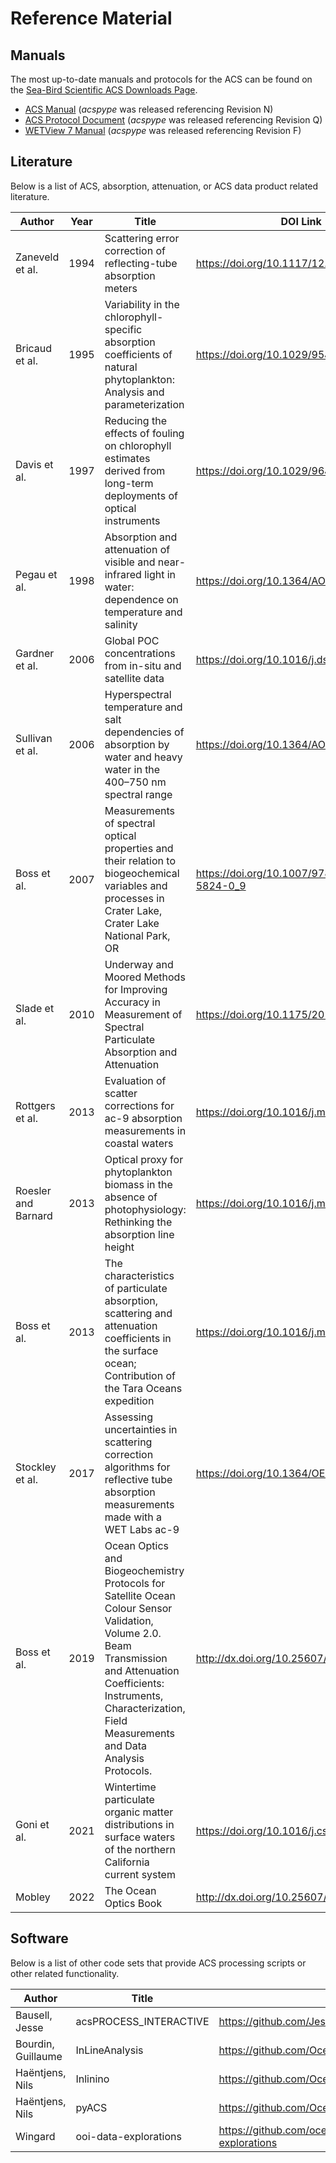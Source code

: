 # Reference Material


## Manuals
The most up-to-date manuals and protocols for the ACS can be found on the [Sea-Bird Scientific ACS Downloads Page](https://www.seabird.com/ac-s-spectral-absorption-and-attenuation-sensor/product-downloads?id=60762467715).
- [ACS Manual](https://www.seabird.com/asset-get.download.jsa?id=69833852764) (*acspype* was released referencing Revision N)
- [ACS Protocol Document](https://www.seabird.com/asset-get.download.jsa?id=69833849025) (*acspype* was released referencing Revision Q)
- [WETView 7 Manual](https://www.seabird.com/asset-get.download.jsa?id=69833854925) (*acspype* was released referencing Revision F)


## Literature
Below is a list of ACS, absorption, attenuation, or ACS data product related literature.

| Author              | Year   | Title                                                                                                                                                                                                                                   | DOI Link                                    | 
|---------------------|--------|-----------------------------------------------------------------------------------------------------------------------------------------------------------------------------------------------------------------------------------------|---------------------------------------------|
| Zaneveld et al.     | 1994   | Scattering error correction of reflecting-tube absorption meters                                                                                                                                                                        | https://doi.org/10.1117/12.190095           |
| Bricaud et al.      | 1995   | Variability in the chlorophyll-specific absorption coefficients of natural phytoplankton: Analysis and parameterization                                                                                                                 | https://doi.org/10.1029/95JC00463           |
| Davis et al.        | 1997   | Reducing the effects of fouling on chlorophyll estimates derived from long-term deployments of optical instruments                                                                                                                      | https://doi.org/10.1029/96JC02430           |
| Pegau et al.        | 1998   | Absorption and attenuation of visible and near-infrared light in water: dependence on temperature and salinity                                                                                                                          | https://doi.org/10.1364/AO.36.006035        |
| Gardner et al.      | 2006   | Global POC concentrations from in-situ and satellite data                                                                                                                                                                               | https://doi.org/10.1016/j.dsr2.2006.01.029  |
| Sullivan et al.     | 2006   | Hyperspectral temperature and salt dependencies of absorption by water and heavy water in the 400–750 nm spectral range                                                                                                                 | https://doi.org/10.1364/AO.45.005294        |
| Boss et al.         | 2007   | Measurements of spectral optical properties and their relation to biogeochemical variables and processes in Crater Lake, Crater Lake National Park, OR                                                                                  | https://doi.org/10.1007/978-1-4020-5824-0_9 |
| Slade et al.        | 2010   | Underway and Moored Methods for Improving Accuracy in Measurement of Spectral Particulate Absorption and Attenuation                                                                                                                    | https://doi.org/10.1175/2010JTECHO755.1     |
| Rottgers et al.     | 2013   | Evaluation of scatter corrections for ac-9 absorption measurements in coastal waters                                                                                                                                                    | https://doi.org/10.1016/j.mio.2013.11.001   | 
| Roesler and Barnard | 2013   | Optical proxy for phytoplankton biomass in the absence of photophysiology: Rethinking the absorption line height                                                                                                                        | https://doi.org/10.1016/j.mio.2013.12.003   | 
| Boss et al.         | 2013   | The characteristics of particulate absorption, scattering and attenuation coefficients in the surface ocean; Contribution of the Tara Oceans expedition                                                                                 | https://doi.org/10.1016/j.mio.2013.11.002   |
| Stockley et al.     | 2017   | Assessing uncertainties in scattering correction algorithms for reflective tube absorption measurements made with a WET Labs ac-9                                                                                                       | https://doi.org/10.1364/OE.25.0A1139        |
| Boss et al.         | 2019   | Ocean Optics and Biogeochemistry Protocols for Satellite Ocean Colour Sensor Validation, Volume 2.0. Beam Transmission and Attenuation Coefficients: Instruments, Characterization, Field Measurements and Data Analysis Protocols.     | http://dx.doi.org/10.25607/OBP-458          |
| Goni et al.         | 2021   | Wintertime particulate organic matter distributions in surface waters of the northern California current system                                                                                                                         | https://doi.org/10.1016/j.csr.2020.104312   |
| Mobley              | 2022   | The Ocean Optics Book                                                                                                                                                                                                                   | http://dx.doi.org/10.25607/OBP-1710         |

## Software
Below is a list of other code sets that provide ACS processing scripts or other related functionality. 

| Author             | Title                  | Link                                                        | 
|--------------------|------------------------|-------------------------------------------------------------|
| Bausell, Jesse     | acsPROCESS_INTERACTIVE | https://github.com/JesseBausell/acsPROCESS_INTERACTIVE/     |
| Bourdin, Guillaume | InLineAnalysis         | https://github.com/OceanOptics/InLineAnalysis               |
| Haëntjens, Nils    | Inlinino               | https://github.com/OceanOptics/Inlinino                     |
| Haëntjens, Nils    | pyACS                  | https://github.com/OceanOptics/pyACS                        |
| Wingard            | ooi-data-explorations  | https://github.com/oceanobservatories/ooi-data-explorations |

